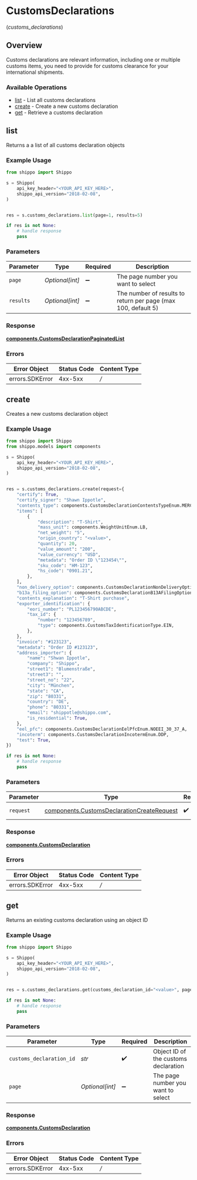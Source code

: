 # CustomsDeclarations
(*customs_declarations*)

## Overview

Customs declarations are relevant information, including one or multiple customs items, you need to provide for 
customs clearance for your international shipments.
<SchemaDefinition schemaRef="#/components/schemas/CustomsDeclaration"/>

### Available Operations

* [list](#list) - List all customs declarations
* [create](#create) - Create a new customs declaration
* [get](#get) - Retrieve a customs declaration

## list

Returns a a list of all customs declaration objects

### Example Usage

```python
from shippo import Shippo

s = Shippo(
    api_key_header="<YOUR_API_KEY_HERE>",
    shippo_api_version="2018-02-08",
)


res = s.customs_declarations.list(page=1, results=5)

if res is not None:
    # handle response
    pass

```

### Parameters

| Parameter                                                     | Type                                                          | Required                                                      | Description                                                   |
| ------------------------------------------------------------- | ------------------------------------------------------------- | ------------------------------------------------------------- | ------------------------------------------------------------- |
| `page`                                                        | *Optional[int]*                                               | :heavy_minus_sign:                                            | The page number you want to select                            |
| `results`                                                     | *Optional[int]*                                               | :heavy_minus_sign:                                            | The number of results to return per page (max 100, default 5) |


### Response

**[components.CustomsDeclarationPaginatedList](../../models/components/customsdeclarationpaginatedlist.md)**
### Errors

| Error Object    | Status Code     | Content Type    |
| --------------- | --------------- | --------------- |
| errors.SDKError | 4xx-5xx         | */*             |

## create

Creates a new customs declaration object

### Example Usage

```python
from shippo import Shippo
from shippo.models import components

s = Shippo(
    api_key_header="<YOUR_API_KEY_HERE>",
    shippo_api_version="2018-02-08",
)


res = s.customs_declarations.create(request={
    "certify": True,
    "certify_signer": "Shawn Ippotle",
    "contents_type": components.CustomsDeclarationContentsTypeEnum.MERCHANDISE,
    "items": [
        {
            "description": "T-Shirt",
            "mass_unit": components.WeightUnitEnum.LB,
            "net_weight": "5",
            "origin_country": "<value>",
            "quantity": 20,
            "value_amount": "200",
            "value_currency": "USD",
            "metadata": "Order ID \"123454\"",
            "sku_code": "HM-123",
            "hs_code": "0901.21",
        },
    ],
    "non_delivery_option": components.CustomsDeclarationNonDeliveryOptionEnum.RETURN,
    "b13a_filing_option": components.CustomsDeclarationB13AFilingOptionEnum.FILED_ELECTRONICALLY,
    "contents_explanation": "T-Shirt purchase",
    "exporter_identification": {
        "eori_number": "PL123456790ABCDE",
        "tax_id": {
            "number": "123456789",
            "type": components.CustomsTaxIdentificationType.EIN,
        },
    },
    "invoice": "#123123",
    "metadata": "Order ID #123123",
    "address_importer": {
        "name": "Shwan Ippotle",
        "company": "Shippo",
        "street1": "Blumenstraße",
        "street3": "",
        "street_no": "22",
        "city": "München",
        "state": "CA",
        "zip": "80331",
        "country": "DE",
        "phone": "80331",
        "email": "shippotle@shippo.com",
        "is_residential": True,
    },
    "eel_pfc": components.CustomsDeclarationEelPfcEnum.NOEEI_30_37_A,
    "incoterm": components.CustomsDeclarationIncotermEnum.DDP,
    "test": True,
})

if res is not None:
    # handle response
    pass

```

### Parameters

| Parameter                                                                                                | Type                                                                                                     | Required                                                                                                 | Description                                                                                              |
| -------------------------------------------------------------------------------------------------------- | -------------------------------------------------------------------------------------------------------- | -------------------------------------------------------------------------------------------------------- | -------------------------------------------------------------------------------------------------------- |
| `request`                                                                                                | [components.CustomsDeclarationCreateRequest](../../models/components/customsdeclarationcreaterequest.md) | :heavy_check_mark:                                                                                       | CustomsDeclaration details.                                                                              |


### Response

**[components.CustomsDeclaration](../../models/components/customsdeclaration.md)**
### Errors

| Error Object    | Status Code     | Content Type    |
| --------------- | --------------- | --------------- |
| errors.SDKError | 4xx-5xx         | */*             |

## get

Returns an existing customs declaration using an object ID

### Example Usage

```python
from shippo import Shippo

s = Shippo(
    api_key_header="<YOUR_API_KEY_HERE>",
    shippo_api_version="2018-02-08",
)


res = s.customs_declarations.get(customs_declaration_id="<value>", page=1)

if res is not None:
    # handle response
    pass

```

### Parameters

| Parameter                            | Type                                 | Required                             | Description                          |
| ------------------------------------ | ------------------------------------ | ------------------------------------ | ------------------------------------ |
| `customs_declaration_id`             | *str*                                | :heavy_check_mark:                   | Object ID of the customs declaration |
| `page`                               | *Optional[int]*                      | :heavy_minus_sign:                   | The page number you want to select   |


### Response

**[components.CustomsDeclaration](../../models/components/customsdeclaration.md)**
### Errors

| Error Object    | Status Code     | Content Type    |
| --------------- | --------------- | --------------- |
| errors.SDKError | 4xx-5xx         | */*             |
